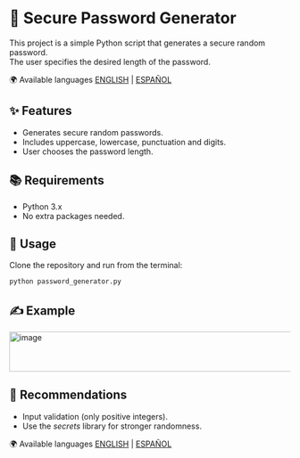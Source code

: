 # 🔑 Secure Password Generator

  This project is a simple Python script that generates a secure random password.  
The user specifies the desired length of the password.

🌍 Available languages 
[ENGLISH](README.md) | [ESPAÑOL](README.es.md)

## ✨ Features 
- Generates secure random passwords.
- Includes uppercase, lowercase, punctuation and digits.
- User chooses the password length.

## 📚 Requirements
- Python 3.x
- No extra packages needed.

## 🎯 Usage
  Clone the repository and run from the terminal:

```bash
python password_generator.py
```
## ✍️ Example
<img width="1004" height="72" alt="image" src="https://github.com/user-attachments/assets/9fb927b4-7243-4e4f-9efd-beaf2eb9ab3e" />

## 📌 Recommendations
- Input validation (only positive integers).
- Use the *secrets* library for stronger randomness.

🌍 Available languages 
[ENGLISH](README.md) | [ESPAÑOL](README.es.md)
